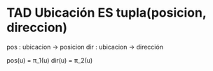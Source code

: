 TAD Ubicación ES tupla(posicion, direccion)
=================================================

pos : ubicacion -> posicion
dir : ubicacion -> dirección

pos(u) = π_1(u)
dir(u) = π_2(u)